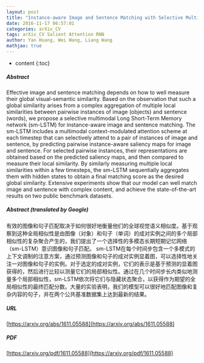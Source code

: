 ```yaml
---
layout: post
title: "Instance-aware Image and Sentence Matching with Selective Multimodal LSTM"
date: 2016-11-17 06:57:01
categories: arXiv_CV
tags: arXiv_CV Salient Attention RNN
author: Yan Huang, Wei Wang, Liang Wang
mathjax: true
---
```


* content
{:toc}

##### Abstract
Effective image and sentence matching depends on how to well measure their global visual-semantic similarity. Based on the observation that such a global similarity arises from a complex aggregation of multiple local similarities between pairwise instances of image (objects) and sentence (words), we propose a selective multimodal Long Short-Term Memory network (sm-LSTM) for instance-aware image and sentence matching. The sm-LSTM includes a multimodal context-modulated attention scheme at each timestep that can selectively attend to a pair of instances of image and sentence, by predicting pairwise instance-aware saliency maps for image and sentence. For selected pairwise instances, their representations are obtained based on the predicted saliency maps, and then compared to measure their local similarity. By similarly measuring multiple local similarities within a few timesteps, the sm-LSTM sequentially aggregates them with hidden states to obtain a final matching score as the desired global similarity. Extensive experiments show that our model can well match image and sentence with complex content, and achieve the state-of-the-art results on two public benchmark datasets.

##### Abstract (translated by Google)
有效的图像和句子匹配取决于如何很好地衡量他们的全球视觉语义相似度。基于观察到这种全局相似性是由图像（对象）和句子（单词）的成对实例之间的多个局部相似性的复杂聚合产生的，我们提出了一个选择性的多模态长期短期记忆网络（sm-LSTM）意识图像和句子匹配。 sm-LSTM在每个时间步包含一个多模式的上下文调制的注意方案，通过预测图像和句子的成对实例显着图，可以选择性地关注一对图像和句子的实例。对于选定的成对实例，它们的表示是基于预测的显着图获得的，然后进行比较以测量它们的局部相似性。通过在几个时间步长内类似地测量多个局部相似性，sm-LSTM依次将它们与隐藏状态聚合，以获得作为期望的全局相似性的最终匹配分数。大量的实验表明，我们的模型可以很好地匹配图像和复杂内容的句子，并在两个公共基准数据集上达到最新的结果。

##### URL
[https://arxiv.org/abs/1611.05588](https://arxiv.org/abs/1611.05588)

##### PDF
[https://arxiv.org/pdf/1611.05588](https://arxiv.org/pdf/1611.05588)

